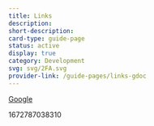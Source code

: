 ```yaml
---
title: Links
description: 
short-description: 
card-type: guide-page
status: active
display: true
category: Development
svg: svg/2FA.svg
provider-link: /guide-pages/links-gdoc
---
```

<div class="content-section">
<div class="section-container" markdown="1">

[Google](https://google.com)
</div>
</div> 1672787038310
